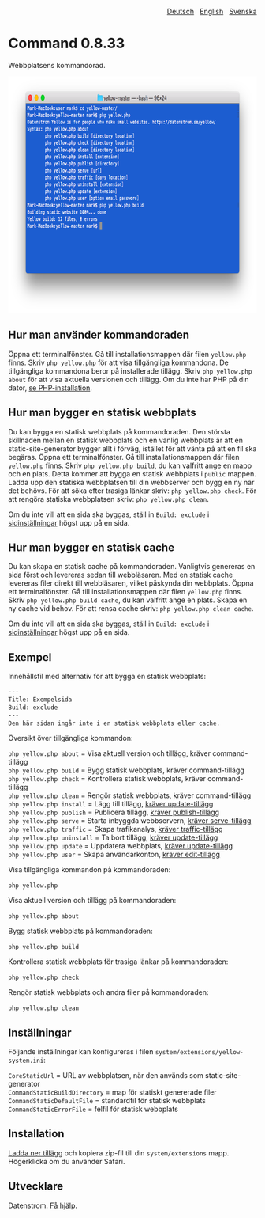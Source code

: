 <p align="right"><a href="README-de.md">Deutsch</a> &nbsp; <a href="README.md">English</a> &nbsp; <a href="README-sv.md">Svenska</a></p>

# Command 0.8.33

Webbplatsens kommandorad.

<p align="center"><img src="command-screenshot.png?raw=true" width="794" height="478" alt="Skärmdump"></p>

## Hur man använder kommandoraden

Öppna ett terminalfönster. Gå till installationsmappen där filen `yellow.php` finns. Skriv `php yellow.php` för att visa tillgängliga kommandona. De tillgängliga kommandona beror på installerade tillägg. Skriv `php yellow.php about` för att visa aktuella versionen och tillägg. Om du inte har PHP på din dator, [se PHP-installation](https://www.php.net/manual/en/install.php).

## Hur man bygger en statisk webbplats

Du kan bygga en statisk webbplats på kommandoraden. Den största skillnaden mellan en statisk webbplats och en vanlig webbplats är att en static-site-generator bygger allt i förväg, istället för att vänta på att en fil ska begäras. Öppna ett terminalfönster. Gå till installationsmappen där filen `yellow.php` finns. Skriv `php yellow.php build`, du kan valfritt ange en mapp och en plats. Detta kommer att bygga en statisk webbplats i `public` mappen. Ladda upp den statiska webbplatsen till din webbserver och bygg en ny när det behövs. För att söka efter trasiga länkar skriv: `php yellow.php check`. För att rengöra statiska webbplatsen skriv: `php yellow.php clean`.

Om du inte vill att en sida ska byggas, ställ in `Build: exclude` i [sidinställningar](https://github.com/datenstrom/yellow-extensions/tree/master/source/core/README-sv.md#inställningar-page) högst upp på en sida.

## Hur man bygger en statisk cache

Du kan skapa en statisk cache på kommandoraden. Vanligtvis genereras en sida först och levereras sedan till webbläsaren. Med en statisk cache levereras filer direkt till webbläsaren, vilket påskynda din webbplats. Öppna ett terminalfönster. Gå till installationsmappen där filen `yellow.php` finns. Skriv `php yellow.php build cache`, du kan valfritt ange en plats. Skapa en ny cache vid behov. För att rensa cache skriv: `php yellow.php clean cache`.

Om du inte vill att en sida ska byggas, ställ in `Build: exclude` i [sidinställningar](https://github.com/datenstrom/yellow-extensions/tree/master/source/core/README-sv.md#inställningar-page) högst upp på en sida.

## Exempel

Innehållsfil med alternativ för att bygga en statisk webbplats:

    ---
    Title: Exempelsida
    Build: exclude
    ---
    Den här sidan ingår inte i en statisk webbplats eller cache.

Översikt över tillgängliga kommandon:

`php yellow.php about` = Visa aktuell version och tillägg, kräver command-tillägg  
`php yellow.php build` = Bygg statisk webbplats, kräver command-tillägg  
`php yellow.php check` = Kontrollera statisk webbplats, kräver command-tillägg  
`php yellow.php clean` = Rengör statisk webbplats, kräver command-tillägg  
`php yellow.php install` = Lägg till tillägg, [kräver update-tillägg](https://github.com/datenstrom/yellow-extensions/tree/master/source/update/README-sv.md)  
`php yellow.php publish` = Publicera tillägg, [kräver publish-tillägg](https://github.com/datenstrom/yellow-extensions/tree/master/source/publish/README-sv.md)  
`php yellow.php serve` = Starta inbyggda webbservern, [kräver serve-tillägg](https://github.com/datenstrom/yellow-extensions/tree/master/source/serve/README-sv.md)  
`php yellow.php traffic` = Skapa trafikanalys, [kräver traffic-tillägg](https://github.com/datenstrom/yellow-extensions/tree/master/source/traffic/README-sv.md)  
`php yellow.php uninstall` = Ta bort tillägg, [kräver update-tillägg](https://github.com/datenstrom/yellow-extensions/tree/master/source/update/README-sv.md)  
`php yellow.php update` = Uppdatera webbplats, [kräver update-tillägg](https://github.com/datenstrom/yellow-extensions/tree/master/source/update/README-sv.md)  
`php yellow.php user` = Skapa användarkonton, [kräver edit-tillägg](https://github.com/datenstrom/yellow-extensions/tree/master/source/edit/README-sv.md)  

Visa tillgängliga kommandon på kommandoraden:

`php yellow.php`

Visa aktuell version och tillägg på kommandoraden:
 
`php yellow.php about`

Bygg statisk webbplats på kommandoraden: 

`php yellow.php build`  

Kontrollera statisk webbplats för trasiga länkar på kommandoraden:

`php yellow.php check`  

Rengör statisk webbplats och andra filer på kommandoraden:

`php yellow.php clean`  

## Inställningar

Följande inställningar kan konfigureras i filen `system/extensions/yellow-system.ini`:

`CoreStaticUrl` = URL av webbplatsen, när den används som static-site-generator  
`CommandStaticBuildDirectory` = map för statiskt genererade filer  
`CommandStaticDefaultFile` = standardfil för statisk webbplats  
`CommandStaticErrorFile` = felfil för statisk webbplats  

## Installation

[Ladda ner tillägg](https://github.com/datenstrom/yellow-extensions/raw/master/zip/command.zip) och kopiera zip-fil till din `system/extensions` mapp. Högerklicka om du använder Safari.

## Utvecklare

Datenstrom. [Få hjälp](https://datenstrom.se/sv/yellow/help/).
